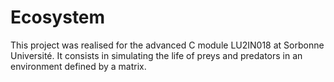 # Ecosystem
This project was realised for the advanced C module LU2IN018 at Sorbonne Université. It consists in simulating the life of preys and predators in an environment defined by a matrix.
